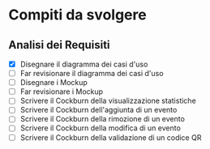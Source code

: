 # Compiti da svolgere

## Analisi dei Requisiti

- [x] Disegnare il diagramma dei casi d'uso
- [ ] Far revisionare il diagramma dei casi d'uso
- [ ] Disegnare i Mockup
- [ ] Far revisionare i Mockup
- [ ] Scrivere il Cockburn della visualizzazione statistiche
- [ ] Scrivere il Cockburn dell'aggiunta di un evento
- [ ] Scrivere il Cockburn della rimozione di un evento
- [ ] Scrivere il Cockburn della modifica di un evento
- [ ] Scrivere il Cockburn della validazione di un codice QR

